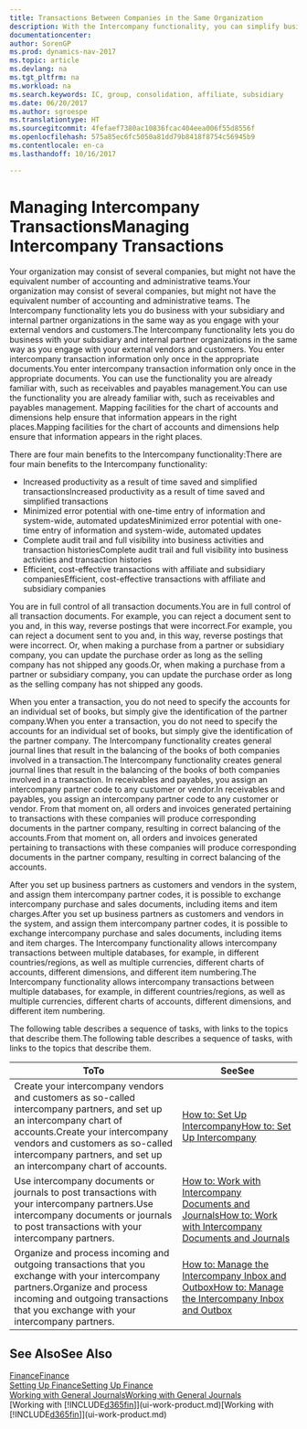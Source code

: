 ```yaml
---
title: Transactions Between Companies in the Same Organization
description: With the Intercompany functionality, you can simplify business processes and transactions between companies within the same organization.
documentationcenter: 
author: SorenGP
ms.prod: dynamics-nav-2017
ms.topic: article
ms.devlang: na
ms.tgt_pltfrm: na
ms.workload: na
ms.search.keywords: IC, group, consolidation, affiliate, subsidiary
ms.date: 06/20/2017
ms.author: sgroespe
ms.translationtype: HT
ms.sourcegitcommit: 4fefaef7380ac10836fcac404eea006f55d8556f
ms.openlocfilehash: 575a85ec6fc5050a81dd79b8418f8754c56945b9
ms.contentlocale: en-ca
ms.lasthandoff: 10/16/2017

---
```

# <a name="managing-intercompany-transactions"></a><span data-ttu-id="be604-103">Managing Intercompany Transactions</span><span class="sxs-lookup"><span data-stu-id="be604-103">Managing Intercompany Transactions</span></span>
<span data-ttu-id="be604-104">Your organization may consist of several companies, but might not have the equivalent number of accounting and administrative teams.</span><span class="sxs-lookup"><span data-stu-id="be604-104">Your organization may consist of several companies, but might not have the equivalent number of accounting and administrative teams.</span></span> <span data-ttu-id="be604-105">The Intercompany functionality lets you do business with your subsidiary and internal partner organizations in the same way as you engage with your external vendors and customers.</span><span class="sxs-lookup"><span data-stu-id="be604-105">The Intercompany functionality lets you do business with your subsidiary and internal partner organizations in the same way as you engage with your external vendors and customers.</span></span> <span data-ttu-id="be604-106">You enter intercompany transaction information only once in the appropriate documents.</span><span class="sxs-lookup"><span data-stu-id="be604-106">You enter intercompany transaction information only once in the appropriate documents.</span></span> <span data-ttu-id="be604-107">You can use the functionality you are already familiar with, such as receivables and payables management.</span><span class="sxs-lookup"><span data-stu-id="be604-107">You can use the functionality you are already familiar with, such as receivables and payables management.</span></span> <span data-ttu-id="be604-108">Mapping facilities for the chart of accounts and dimensions help ensure that information appears in the right places.</span><span class="sxs-lookup"><span data-stu-id="be604-108">Mapping facilities for the chart of accounts and dimensions help ensure that information appears in the right places.</span></span>  

<span data-ttu-id="be604-109">There are four main benefits to the Intercompany functionality:</span><span class="sxs-lookup"><span data-stu-id="be604-109">There are four main benefits to the Intercompany functionality:</span></span>  

- <span data-ttu-id="be604-110">Increased productivity as a result of time saved and simplified transactions</span><span class="sxs-lookup"><span data-stu-id="be604-110">Increased productivity as a result of time saved and simplified transactions</span></span>  
- <span data-ttu-id="be604-111">Minimized error potential with one-time entry of information and system-wide, automated updates</span><span class="sxs-lookup"><span data-stu-id="be604-111">Minimized error potential with one-time entry of information and system-wide, automated updates</span></span>  
- <span data-ttu-id="be604-112">Complete audit trail and full visibility into business activities and transaction histories</span><span class="sxs-lookup"><span data-stu-id="be604-112">Complete audit trail and full visibility into business activities and transaction histories</span></span>  
- <span data-ttu-id="be604-113">Efficient, cost-effective transactions with affiliate and subsidiary companies</span><span class="sxs-lookup"><span data-stu-id="be604-113">Efficient, cost-effective transactions with affiliate and subsidiary companies</span></span>  

<span data-ttu-id="be604-114">You are in full control of all transaction documents.</span><span class="sxs-lookup"><span data-stu-id="be604-114">You are in full control of all transaction documents.</span></span> <span data-ttu-id="be604-115">For example, you can reject a document sent to you and, in this way, reverse postings that were incorrect.</span><span class="sxs-lookup"><span data-stu-id="be604-115">For example, you can reject a document sent to you and, in this way, reverse postings that were incorrect.</span></span> <span data-ttu-id="be604-116">Or, when making a purchase from a partner or subsidiary company, you can update the purchase order as long as the selling company has not shipped any goods.</span><span class="sxs-lookup"><span data-stu-id="be604-116">Or, when making a purchase from a partner or subsidiary company, you can update the purchase order as long as the selling company has not shipped any goods.</span></span>  

<span data-ttu-id="be604-117">When you enter a transaction, you do not need to specify the accounts for an individual set of books, but simply give the identification of the partner company.</span><span class="sxs-lookup"><span data-stu-id="be604-117">When you enter a transaction, you do not need to specify the accounts for an individual set of books, but simply give the identification of the partner company.</span></span> <span data-ttu-id="be604-118">The Intercompany functionality creates general journal lines that result in the balancing of the books of both companies involved in a transaction.</span><span class="sxs-lookup"><span data-stu-id="be604-118">The Intercompany functionality creates general journal lines that result in the balancing of the books of both companies involved in a transaction.</span></span> <span data-ttu-id="be604-119">In receivables and payables, you assign an intercompany partner code to any customer or vendor.</span><span class="sxs-lookup"><span data-stu-id="be604-119">In receivables and payables, you assign an intercompany partner code to any customer or vendor.</span></span> <span data-ttu-id="be604-120">From that moment on, all orders and invoices generated pertaining to transactions with these companies will produce corresponding documents in the partner company, resulting in correct balancing of the accounts.</span><span class="sxs-lookup"><span data-stu-id="be604-120">From that moment on, all orders and invoices generated pertaining to transactions with these companies will produce corresponding documents in the partner company, resulting in correct balancing of the accounts.</span></span>  

 <span data-ttu-id="be604-121">After you set up business partners as customers and vendors in the system, and assign them intercompany partner codes, it is possible to exchange intercompany purchase and sales documents, including items and item charges.</span><span class="sxs-lookup"><span data-stu-id="be604-121">After you set up business partners as customers and vendors in the system, and assign them intercompany partner codes, it is possible to exchange intercompany purchase and sales documents, including items and item charges.</span></span> <span data-ttu-id="be604-122">The Intercompany functionality allows intercompany transactions between multiple databases, for example, in different countries/regions, as well as multiple currencies, different charts of accounts, different dimensions, and different item numbering.</span><span class="sxs-lookup"><span data-stu-id="be604-122">The Intercompany functionality allows intercompany transactions between multiple databases, for example, in different countries/regions, as well as multiple currencies, different charts of accounts, different dimensions, and different item numbering.</span></span>  

<span data-ttu-id="be604-123">The following table describes a sequence of tasks, with links to the topics that describe them.</span><span class="sxs-lookup"><span data-stu-id="be604-123">The following table describes a sequence of tasks, with links to the topics that describe them.</span></span>

 |<span data-ttu-id="be604-124">To</span><span class="sxs-lookup"><span data-stu-id="be604-124">To</span></span> |<span data-ttu-id="be604-125">See</span><span class="sxs-lookup"><span data-stu-id="be604-125">See</span></span>|
 |---|---|
 |<span data-ttu-id="be604-126">Create your intercompany vendors and customers as so-called intercompany partners, and set up an intercompany chart of accounts.</span><span class="sxs-lookup"><span data-stu-id="be604-126">Create your intercompany vendors and customers as so-called intercompany partners, and set up an intercompany chart of accounts.</span></span>|[<span data-ttu-id="be604-127">How to: Set Up Intercompany</span><span class="sxs-lookup"><span data-stu-id="be604-127">How to: Set Up Intercompany</span></span>](intercompany-how-setup.md)|
 |<span data-ttu-id="be604-128">Use intercompany documents or journals to post transactions with your intercompany partners.</span><span class="sxs-lookup"><span data-stu-id="be604-128">Use intercompany documents or journals to post transactions with your intercompany partners.</span></span>|[<span data-ttu-id="be604-129">How to: Work with Intercompany Documents and Journals</span><span class="sxs-lookup"><span data-stu-id="be604-129">How to: Work with Intercompany Documents and Journals</span></span>](intercompany-how-work-documents-journals.md)|
 |<span data-ttu-id="be604-130">Organize and process incoming and outgoing transactions that you exchange with your intercompany partners.</span><span class="sxs-lookup"><span data-stu-id="be604-130">Organize and process incoming and outgoing transactions that you exchange with your intercompany partners.</span></span>|[<span data-ttu-id="be604-131">How to: Manage the Intercompany Inbox and Outbox</span><span class="sxs-lookup"><span data-stu-id="be604-131">How to: Manage the Intercompany Inbox and Outbox</span></span>](intercompany-how-manage-intercompany-inbox.md)|

## <a name="see-also"></a><span data-ttu-id="be604-132">See Also</span><span class="sxs-lookup"><span data-stu-id="be604-132">See Also</span></span>
[<span data-ttu-id="be604-133">Finance</span><span class="sxs-lookup"><span data-stu-id="be604-133">Finance</span></span>](finance.md)  
[<span data-ttu-id="be604-134">Setting Up Finance</span><span class="sxs-lookup"><span data-stu-id="be604-134">Setting Up Finance</span></span>](finance-setup-finance.md)  
[<span data-ttu-id="be604-135">Working with General Journals</span><span class="sxs-lookup"><span data-stu-id="be604-135">Working with General Journals</span></span>](ui-work-general-journals.md)  
<span data-ttu-id="be604-136">[Working with [!INCLUDE[d365fin](includes/d365fin_md.md)]](ui-work-product.md)</span><span class="sxs-lookup"><span data-stu-id="be604-136">[Working with [!INCLUDE[d365fin](includes/d365fin_md.md)]](ui-work-product.md)</span></span>


